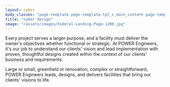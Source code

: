 ```yaml
---
layout: cyber
body_classes: "page-template page-template-tpl_c_main_content page-template-tpl_c_main_content-php page page-id-186 page-parent page-child parent-pageid-10"
title: "cyber design"
image: "/assets/images/Federal-Landing-Page-1200.jpg"
---
```


Every project serves a larger purpose, and a facility must deliver the owner's objectives whether functional or strategic. At POWER Engineers, it's our job to understand our clients' vision and lead implementation with proven, thoughtful designs created within the context of our clients' business and requirements.

Large or small, greenfield or renovation, complex or straightforward, POWER Engineers leads, designs, and delivers facilities that bring our clients' visions to life.